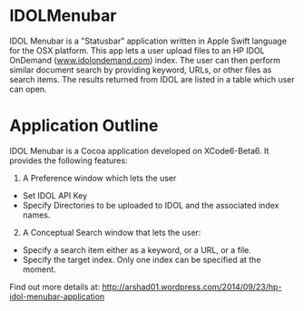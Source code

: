 IDOLMenubar
===========

IDOL Menubar is a "Statusbar" application written in Apple Swift language for the OSX platform. This app lets a user upload files to an HP IDOL OnDemand (www.idolondemand.com) index. The user can then perform similar document search by providing keyword, URLs, or other files as search items. The results returned from IDOL are listed in a table which user can open.

Application Outline
===================

IDOL Menubar is a Cocoa application developed on XCode6-Beta6. It provides the following features:

1. A Preference window which lets the user

- Set IDOL API Key
- Specify Directories to be uploaded to IDOL and the associated index names.

2. A Conceptual Search window that lets the user:

- Specify a search item either as a keyword, or a URL, or a file.
- Specify the target index. Only one index can be specified at the moment.

Find out more details at: http://arshad01.wordpress.com/2014/09/23/hp-idol-menubar-application

